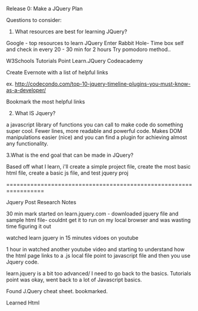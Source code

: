 Release 0: Make a JQuery Plan


Questions to consider:
1. What resources are best for learning JQuery?

Google - top resources to learn JQuery
Enter Rabbit Hole- Time box self and check in every 20 - 30 min for 2 hours
Try pomodoro method..

W3Schools
Tutorials Point
Learn.JQuery
Codeacademy

Create Evernote with a list of helpful links

ex. http://codecondo.com/top-10-jquery-timeline-plugins-you-must-know-as-a-developer/

Bookmark the most helpful links


2. What IS Jquery?

a javascript library of functions you can call to make code do something super cool. Fewer lines, more readable and powerful code. Makes DOM manipulations easier (nice) and you can find a plugin for achieving almost any functionality.

3.What is the end goal that can be made in JQuery?

Based off what I learn, i'll create a simple project file, create the most basic html file, create a basic js file, and test jquery proj

=================================================================

Jquery Post Research Notes

30 min mark
started on learn.jquery.com - downloaded jquery file and sample html file- couldnt get it to run on my local browser and was wasting time figuring it out

watched learn jquery in 15 minutes vidoes on youtube


1 hour in
watched another youtube video and starting to understand how the html page links to a .js local file point to javascript file and then you use Jquery code.

learn.jquery is a bit too advanced/ I need to go back to the basics.
Tutorials point was okay, went back to a lot of Javascript basics.

Found J.Query cheat sheet. bookmarked.

Learned Html <script> tag pointing to local "text/javascript" file should be in head tag, not body.
